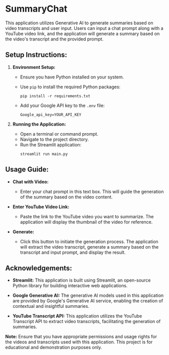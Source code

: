 # SummaryChat

This application utilizes Generative AI to generate summaries based on video transcripts and user input. Users can input a chat prompt along with a YouTube video link, and the application will generate a summary based on the video's transcript and the provided prompt.

## Setup Instructions:

1. **Environment Setup:**
   - Ensure you have Python installed on your system.
   - Use `pip` to install the required Python packages:
     ```
     pip install -r requirements.txt   
     ```

   - Add your Google API key to the `.env` file:
     ```
     Google_api_key=YOUR_API_KEY
     ```

3. **Running the Application:**
   - Open a terminal or command prompt.
   - Navigate to the project directory.
   - Run the Streamlit application:
     ```
     streamlit run main.py
     ```

## Usage Guide:

- **Chat with Video:**
  - Enter your chat prompt in this text box. This will guide the generation of the summary based on the video content.

- **Enter YouTube Video Link:**
  - Paste the link to the YouTube video you want to summarize. The application will display the thumbnail of the video for reference.

- **Generate:**
  - Click this button to initiate the generation process. The application will extract the video transcript, generate a summary based on the transcript and input prompt, and display the result.

## Acknowledgements:

- **Streamlit:** This application is built using Streamlit, an open-source Python library for building interactive web applications.

- **Google Generative AI:** The generative AI models used in this application are provided by Google's Generative AI service, enabling the creation of contextual and insightful summaries.

- **YouTube Transcript API:** This application utilizes the YouTube Transcript API to extract video transcripts, facilitating the generation of summaries.


**Note:** Ensure that you have appropriate permissions and usage rights for the videos and transcripts used with this application. This project is for educational and demonstration purposes only.
